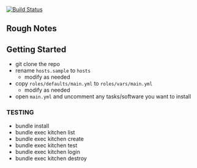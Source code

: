 [![Build Status](https://travis-ci.org/chrisanthropic/PlexInTheCloud.svg?branch=ansible-tdd)](https://travis-ci.org/chrisanthropic/PlexInTheCloud.svg?branch=ansible-tdd)


## Rough Notes

## Getting Started
- git clone the repo
- rename `hosts.sample` to `hosts`
    - modify as needed
- copy `roles/defaults/main.yml` to `roles/vars/main.yml`
    - modify as needed
- open `main.yml` and uncomment any tasks/software you want to install

### TESTING
- bundle install
- bundle exec kitchen list
- bundle exec kitchen create
- bundle exec kitchen test
- bundle exec kitchen login
- bundle exec kitchen destroy



